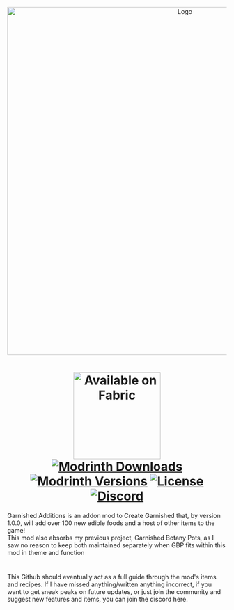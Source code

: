 <p align="center"><img src="https://i.imgur.com/yGqOCUC.png" alt="Logo" width="800"></p>
<h1 align="center">
    <a align="center" href="https://fabricmc.net/"><img
        src="https://cdn.jsdelivr.net/npm/@intergrav/devins-badges@3/assets/cozy/supported/fabric_64h.png"
        alt="Available on Fabric"
        width="200"
    ></a>
 <br> 
  <a href="https://modrinth.com/mod/garnished-additions"><img src="https://img.shields.io/modrinth/dt/garnished-additions" alt="Modrinth Downloads"></a>
   <a href="https://modrinth.com/mod/garnished-additions"><img src="https://img.shields.io/modrinth/game-versions/garnished-additions" alt="Modrinth Versions"></a>
   <a href=""><img src="https://img.shields.io/github/license/PanPanda1/Garnished-Additions" alt="License"></a>
   <a href="https://discord.gg/dp7dQ5y4rr"><img src="https://img.shields.io/discord/1237021869949845614?color=5865f2&label=Discord&style=flat" alt="Discord"></a>
</h1>
Garnished Additions is an addon mod to Create Garnished that, by version 1.0.0, will add over 100 new edible foods and a host of other items to the game!
<br>
This mod also absorbs my previous project, Garnished Botany Pots, as I saw no reason to keep both maintained separately when GBP fits within this mod in theme and function
<h1> </h1>
This Github should eventually act as a full guide through the mod's items and recipes. If I have missed anything/written anything incorrect, if you want to get sneak peaks on future updates, or just join the community and suggest new features and items, you can join the discord here.
